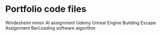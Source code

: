 # Portfolio code files
Windesheim minor AI assignment
Udemy Unreal Engine Building Escape Assignment
BarLoading software algorithm
